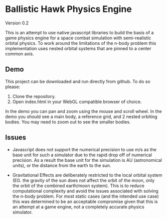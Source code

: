# Ballistic Hawk Physics Engine

Version 0.2

This is an attempt to use native javascript libraries to build the basis of a game physics engine for a space combat simulation with semi-realistic orbital physics. To work around the limitations of the n-body problem this implementation uses nested orbital systems that are pinned to a center common axis.

## Demo

This project can be downloaded and run directly from github. To do so please:

1. Clone the repository.
2. Open index.html in your WebGL compatible browser of choice.

In the demo you can pan and zoom using the mouse and scroll wheel. In the demo you should see a main body, a reference grid, and 2 nested orbiting bodies. You may need to zoom out to see the smaller bodies.

## Issues

* Javascript does not support the numerical precision to use m/s as the base unit for such a simulator due to the rapid drop off of numerical precision. As a result the base unit for the simulation is AU (astronomical units), or the distance from the earth to the sun.

* Gravitational Effects are deliberately restricted to the local orbital system (EG. the gravity of the sun does not affect the orbit of the moon, only the orbit of the combined earth/moon system). This is to reduce computational complexity and avoid the issues associated with solving the n-body problem. For most static cases (and the intended use case) this was determined to be an acceptable compromise given that this is an attempt at a game engine, not a completely accurate physics simulator.

